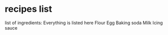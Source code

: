 # recipes list

list of ingredients: Everything is listed here
Flour
Egg
Baking soda
Milk
Icing
sauce
